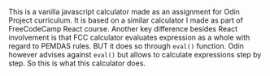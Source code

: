 This is a vanilla javascript calculator made as an assignment for Odin Project curriculum.
It is based on a similar calculator I made as part of FreeCodeCamp React course.
Another key difference besides React involvement is that FCC calculator evaluates expression as a whole with regard to PEMDAS rules. BUT it does so through `eval()` function.
Odin however advises against `eval()` but allows to calculate expressions step by step.
So this is what this calculator does.
